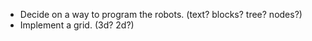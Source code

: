 - Decide on a way to program the robots. (text? blocks? tree? nodes?)
- Implement a grid. (3d? 2d?)
